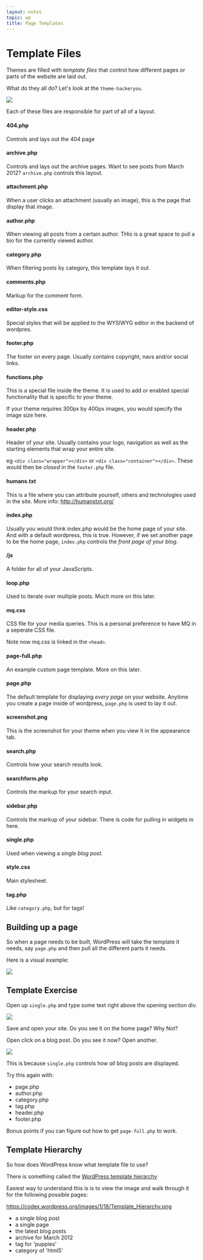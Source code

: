 ```yaml
---
layout: notes
topic: wp
title: Page Templates
---
```


# Template Files

Themes are filled with *template files* that control how different pages or parts of the website are laid out.

What do they all do? Let's look at the `theme-hackeryou`.

![](http://wes.io/UHfu/content)

Each of these files are responsible for part of all of a layout.

#### 404.php
Controls and lays out the 404 page

#### archive.php
Controls and lays out the archive pages. Want to see posts from March 2012? `archive.php` controls this layout.

#### attachment.php
When a user clicks an attachment (usually an image), this is the page that display that image.

#### author.php
When viewing all posts from a certain author. THis is a great space to pull a bio for the currently viewed author. 

#### category.php
When filtering posts by category, this template lays it out. 

#### comments.php
Markup for the comment form.

#### editor-style.css
Special styles that will be applied to the WYSIWYG editor in the backend of wordpres. 

#### footer.php
The footer on every page. Usually contains copyright, navs and/or social links.

#### functions.php
This is a special file inside the theme. It is used to add or enabled special functionality that is specific to your theme. 

If your theme requires 300px by 400px images, you would specify the image size here.

#### header.php
Header of your site. Usually contains your logo, navigation as well as the starting elements that wrap your entire site.

eg `<div class="wrapper"></div>` or `<div class="container"></div>`. These would then be _closed_ in the `footer.php` file.

#### humans.txt
This is a file where you can attribute yourself, others and technologies used in the site. More info: <http://humanstxt.org/>

#### index.php
Usually you would think index.php would be the home page of your site. And with a default wordpress, this is true. However, if we set another page to be the home page, `index.php` controls the *front page of your blog*.

#### /js
A folder for all of your JavaScripts.

#### loop.php
Used to iterate over multiple posts. Much more on this later.

#### mq.css
CSS file for your media queries. This is a personal preference to have MQ in a seperate CSS file.

Note now mq.css is linked in the `<head>`.

#### page-full.php
An example custom page template. More on this later.

#### page.php
The default template for displaying *every page* on your website. Anytime you create a page inside of wordpress, `page.php` is used to lay it out.

#### screenshot.png
This is the screenshot for your theme when you view it in the appearance tab.

#### search.php
Controls how your search results look.

#### searchform.php
Controls the markup for your search input.

#### sidebar.php
Controls the markup of your sidebar. There is code for pulling in widgets in here.

#### single.php
Used when viewing a *single blog post*.

#### style.css
Main stylesheet.

#### tag.php
Like `category.php`, but for tags!


## Building up a page

So when a page needs to be built, WordPress will take the template it needs, say `page.php` and then pull all the different parts it needs.

Here is a visual example:

![](http://cl.ly/Buih/Screen%20Shot%202011-11-17%20at%204.38.53%20PM.png)

## Template Exercise

Open up `single.php` and type some text right above the opening section div.

![](http://wes.io/UHbb/content)

Save and open your site. Do you see it on the home page? Why Not?

Open click on a blog post. Do you see it now? Open another. 

![](http://wes.io/UHhh/content)

This is because `single.php` controls how _all_ blog posts are displayed.

Try this again with:

* page.php
* author.php
* category.php
* tag.php
* header.php
* footer.php

Bonus points if you can figure out how to get `page-full.php` to work.

## Template Hierarchy

So how does WordPress know what template file to use?

There is something called the [WordPress template hierarchy](https://codex.wordpress.org/Template_Hierarchy)

Easiest way to understand this is is to view the image and walk through it for the following possible pages:

<https://codex.wordpress.org/images/1/18/Template_Hierarchy.png>

* a single blog post
* a single page
* the latest blog posts
* archive for March 2012
* tag for 'puppies'
* category of 'html5'


